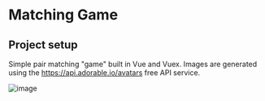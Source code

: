 # Matching Game

## Project setup
Simple pair matching "game" built in Vue and Vuex. Images are generated using the https://api.adorable.io/avatars free API service. 

![image](https://user-images.githubusercontent.com/369038/87608719-8bed5f80-c6f8-11ea-92be-03fa7519fdc2.png)

